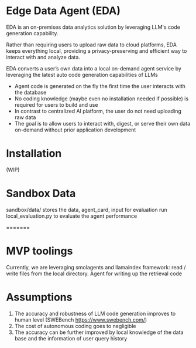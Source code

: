 # Edge Data Agent (EDA)
EDA is an on-premises data analytics solution by leveraging LLM's code generation capability.

Rather than requiring users to upload raw data to cloud platforms, EDA keeps everything local, providing a privacy-preserving and efficient way to interact with and analyze data.

EDA converts a user’s own data into a local on-demand agent service by leveraging the latest auto code generation capabilities of LLMs
- Agent code is generated on the fly the first time the user interacts with the database
- No coding knowledge (maybe even no installation needed if possible) is required for users to build and use
- In contrast to centralized AI platform, the user do not need uploading raw data
- The goal is to allow users to interact with, digest, or serve their own data on-demand without prior application development

# Installation
(WIP)

# Sandbox Data
sandbox/data/ stores the data, agent_card, input for evaluation
run local_evaluation.py to evaluate the agent performance

=======
# MVP toolings
Currently, we are leveraging smolagents and llamaindex framework: read / write files from the local directory. Agent for writing up the retrieval code


# Assumptions
1. The accuracy and robustness of LLM code generation improves to human level (SWEBench https://www.swebench.com/)
2. The cost of autonomous coding goes to negligible
3. The accuracy can be further improved by local knowledge of the data base and the information of user query history